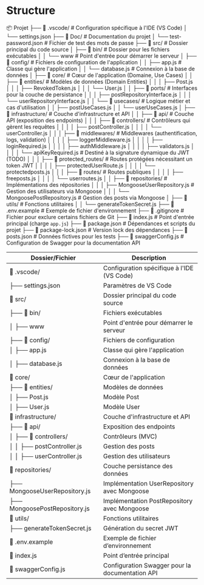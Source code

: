 # Structure

📦 Projet
├── 📁 .vscode/                      # Configuration spécifique à l'IDE (VS Code)
│   └── settings.json
├── 📁 Doc/                          # Documentation du projet
│   └── test-password.json            # Fichier de test des mots de passe
├── 📁 src/                           # Dossier principal du code source
│   ├── 📁 bin/                       # Dossier pour les fichiers exécutables
│   │   └── www                        # Point d'entrée pour démarrer le serveur
│   ├── 📁 config/                    # Fichiers de configuration de l'application
│   │   ├── app.js                     # Classe qui gère l'application
│   │   └── database.js                # Connexion à la base de données
│   ├── 📁 core/                      # Cœur de l'application (Domaine, Use Cases)
│   │   ├── 📁 entities/               # Modèles de données (Domain Entities)
│   │   │   ├── Post.js
│   │   │   ├── RevokedToken.js
│   │   │   └── User.js
│   │   ├── 📁 ports/                  # Interfaces pour la couche de persistance
│   │   │   ├── postRepositoryInterface.js
│   │   │   └── userRepositoryInterface.js
│   │   └── 📁 usecases/               # Logique métier et cas d'utilisation
│   │       ├── postUseCases.js
│   │       └── userUseCases.js
│   ├── 📁 infrastructure/             # Couche d'infrastructure et API
│   │   ├── 📁 api/                    # Couche API (exposition des endpoints)
│   │   │   ├── 📁 controllers/        # Contrôleurs qui gèrent les requêtes
│   │   │   │   ├── postController.js
│   │   │   │   └── userController.js
│   │   │   ├── 📁 middlewares/        # Middlewares (authentification, logs, validation)
│   │   │   │   ├── loggerMiddleware.js
│   │   │   │   ├── loginRequired.js
│   │   │   │   ├── authMiddleware.js
│   │   │   │   ├── validators.js
│   │   │   │   └── apiKeyRequired.js   # Destiné à la signature dynamique du JWT (TODO)
│   │   │   ├── 📁 protected_routes/   # Routes protégées nécessitant un token JWT
│   │   │   │   ├── protectedUserRoute.js
│   │   │   │   └── protectedposts.js
│   │   │   ├── 📁 routes/             # Routes publiques
│   │   │   │   ├── freeposts.js
│   │   │   │   └── userroutes.js
│   │   ├── 📁 repositories/               # Implémentations des répositories
│   │   │   ├── MongooseUserRepository.js   # Gestion des utilisateurs via Mongoose
│   │   │   └── MongoosePostRepository.js   # Gestion des posts via Mongoose
│   ├── 📁 utils/                      # Fonctions utilitaires
│   │   └── generateTokenSecret.js
├── 📄 .env.example                    # Exemple de fichier d'environnement
├── 📄 .gitignore                       # Fichier pour exclure certains fichiers de Git
├── 📄 index.js                         # Point d'entrée principal (charge `app.js`)
├── 📄 package.json                     # Dépendances et scripts du projet
├── 📄 package-lock.json                 # Version lock des dépendances
├── 📄 posts.json                        # Données fictives pour les tests
├── 📄 swaggerConfig.js                  # Configuration de Swagger pour la documentation API

| Dossier/Fichier         | Description                                      |
|-------------------------|--------------------------------------------------|
| 📁 .vscode/             | Configuration spécifique à l'IDE (VS Code)       |
| ├── settings.json       | Paramètres de VS Code                            |
| 📁 src/                 | Dossier principal du code source                 |
| ├── 📁 bin/             | Fichiers exécutables                             |
| │   ├── www            | Point d'entrée pour démarrer le serveur          |
| ├── 📁 config/          | Fichiers de configuration                        |
| │   ├── app.js         | Classe qui gère l'application                    |
| │   ├── database.js    | Connexion à la base de données                   |
| 📁 core/                | Cœur de l'application                            |
| ├── 📁 entities/        | Modèles de données                               |
| │   ├── Post.js        | Modèle Post                                      |
| │   ├── User.js        | Modèle User                                      |
| 📁 infrastructure/      | Couche d'infrastructure et API                   |
| ├── 📁 api/            | Exposition des endpoints                         |
| │   ├── 📁 controllers/| Contrôleurs (MVC)                                |
| │   │   ├── postController.js | Gestion des posts                        |
| │   │   ├── userController.js | Gestion des utilisateurs                  |
| 📁 repositories/        | Couche persistance des données                   |
| ├── MongooseUserRepository.js | Implémentation UserRepository avec Mongoose |
| ├── MongoosePostRepository.js | Implémentation PostRepository avec Mongoose |
| 📁 utils/               | Fonctions utilitaires                            |
| ├── generateTokenSecret.js | Génération du secret JWT                     |
| 📄 .env.example         | Exemple de fichier d’environnement               |
| 📄 index.js             | Point d’entrée principal                         |
| 📄 swaggerConfig.js     | Configuration Swagger pour la documentation API  |
